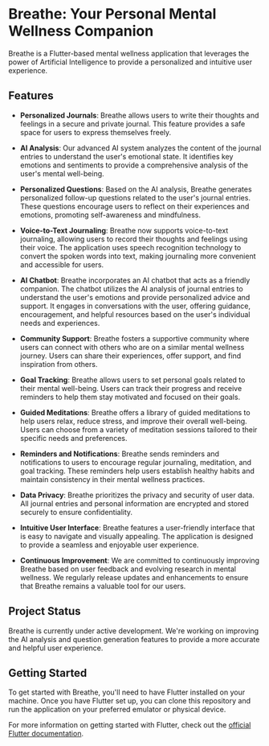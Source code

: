 # Breathe: Your Personal Mental Wellness Companion

Breathe is a Flutter-based mental wellness application that leverages the power of Artificial Intelligence to provide a personalized and intuitive user experience.


## Features

- **Personalized Journals**: Breathe allows users to write their thoughts and feelings in a secure and private journal. This feature provides a safe space for users to express themselves freely.

- **AI Analysis**: Our advanced AI system analyzes the content of the journal entries to understand the user's emotional state. It identifies key emotions and sentiments to provide a comprehensive analysis of the user's mental well-being.

- **Personalized Questions**: Based on the AI analysis, Breathe generates personalized follow-up questions related to the user's journal entries. These questions encourage users to reflect on their experiences and emotions, promoting self-awareness and mindfulness.

- **Voice-to-Text Journaling**: Breathe now supports voice-to-text journaling, allowing users to record their thoughts and feelings using their voice. The application uses speech recognition technology to convert the spoken words into text, making journaling more convenient and accessible for users.

- **AI Chatbot**: Breathe incorporates an AI chatbot that acts as a friendly companion. The chatbot utilizes the AI analysis of journal entries to understand the user's emotions and provide personalized advice and support. It engages in conversations with the user, offering guidance, encouragement, and helpful resources based on the user's individual needs and experiences.

- **Community Support**: Breathe fosters a supportive community where users can connect with others who are on a similar mental wellness journey. Users can share their experiences, offer support, and find inspiration from others.

- **Goal Tracking**: Breathe allows users to set personal goals related to their mental well-being. Users can track their progress and receive reminders to help them stay motivated and focused on their goals.

- **Guided Meditations**: Breathe offers a library of guided meditations to help users relax, reduce stress, and improve their overall well-being. Users can choose from a variety of meditation sessions tailored to their specific needs and preferences.

- **Reminders and Notifications**: Breathe sends reminders and notifications to users to encourage regular journaling, meditation, and goal tracking. These reminders help users establish healthy habits and maintain consistency in their mental wellness practices.

- **Data Privacy**: Breathe prioritizes the privacy and security of user data. All journal entries and personal information are encrypted and stored securely to ensure confidentiality.

- **Intuitive User Interface**: Breathe features a user-friendly interface that is easy to navigate and visually appealing. The application is designed to provide a seamless and enjoyable user experience.

- **Continuous Improvement**: We are committed to continuously improving Breathe based on user feedback and evolving research in mental wellness. We regularly release updates and enhancements to ensure that Breathe remains a valuable tool for our users.


## Project Status

Breathe is currently under active development. We're working on improving the AI analysis and question generation features to provide a more accurate and helpful user experience.

## Getting Started

To get started with Breathe, you'll need to have Flutter installed on your machine. Once you have Flutter set up, you can clone this repository and run the application on your preferred emulator or physical device.

For more information on getting started with Flutter, check out the [official Flutter documentation](https://docs.flutter.dev/).
